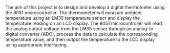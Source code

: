 The aim of this project is to design and develop a digital thermometer using the 8051 microcontroller. The thermometer will measure ambient temperature using an LM35 temperature sensor and display the temperature reading on an LCD display. The 8051 microcontroller will read the analog output voltage from the LM35 sensor through an analog-to-digital converter (ADC), process the data to calculate the corresponding temperature value, and then output the temperature to the LCD display using appropriate interfacing.

